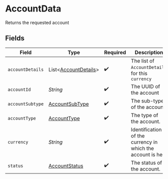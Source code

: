 # AccountData

Returns the requested account


## Fields

| Field                                                         | Type                                                          | Required                                                      | Description                                                   |
| ------------------------------------------------------------- | ------------------------------------------------------------- | ------------------------------------------------------------- | ------------------------------------------------------------- |
| `accountDetails`                                              | List<[AccountDetails](../../models/shared/AccountDetails.md)> | :heavy_check_mark:                                            | The list of `AccountDetail`s for this `currency`              |
| `accountId`                                                   | *String*                                                      | :heavy_check_mark:                                            | The UUID of the account                                       |
| `accountSubtype`                                              | [AccountSubType](../../models/shared/AccountSubType.md)       | :heavy_check_mark:                                            | The sub-type of the account.                                  |
| `accountType`                                                 | [AccountType](../../models/shared/AccountType.md)             | :heavy_check_mark:                                            | The type of the account.                                      |
| `currency`                                                    | *String*                                                      | :heavy_check_mark:                                            | Identification of the currency in which the account is held   |
| `status`                                                      | [AccountStatus](../../models/shared/AccountStatus.md)         | :heavy_check_mark:                                            | The status of the account.                                    |
